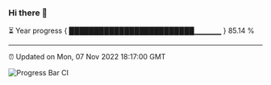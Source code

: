 ### Hi there 👋

⏳ Year progress { █████████████████████████▁▁▁▁▁ } 85.14 %

---

⏰ Updated on Mon, 07 Nov 2022 18:17:00 GMT

![Progress Bar CI](https://github.com/liununu/liununu/workflows/Progress%20Bar%20CI/badge.svg)
